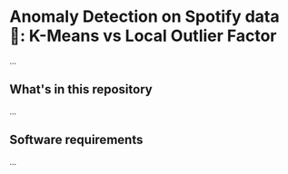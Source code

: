 # Anomaly Detection on Spotify data :musical_note:: K-Means vs Local Outlier Factor
...

## What's in this repository
...


## Software requirements

...